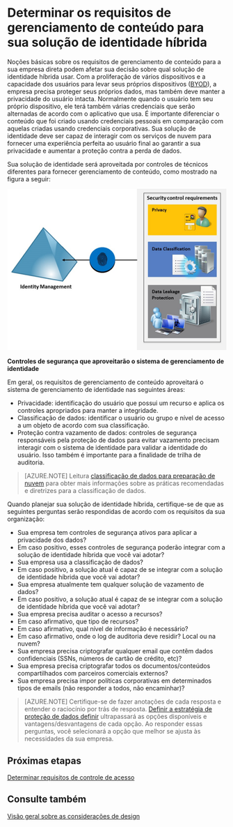 <properties
    pageTitle="Considerações de design da identidade híbrida do Active Directory do Azure - determinar os requisitos de gerenciamento de conteúdo | Microsoft Azure"
    description="Fornece informações sobre como determinar os requisitos de gerenciamento de conteúdo da sua empresa. Normalmente quando o usuário tem seu próprio dispositivo, ele terá também várias credenciais que serão alternadas de acordo com o aplicativo que usa. É importante diferenciar o conteúdo que foi criado usando credenciais pessoais em comparação com aquelas criadas usando credenciais corporativas. Sua solução de identidade deve ser capaz de interagir com os serviços de nuvem para fornecer uma experiência perfeita ao usuário final ao garantir a sua privacidade e aumentar a proteção contra a perda de dados."
    documentationCenter=""
    services="active-directory"
    authors="billmath"
    manager="femila"
    editor=""/>

<tags
    ms.service="active-directory"
    ms.devlang="na"
    ms.topic="article"
    ms.tgt_pltfrm="na"
    ms.workload="identity" 
    ms.date="08/08/2016"
    ms.author="billmath"/>


# <a name="determine-content-management-requirements-for-your-hybrid-identity-solution"></a>Determinar os requisitos de gerenciamento de conteúdo para sua solução de identidade híbrida

Noções básicas sobre os requisitos de gerenciamento de conteúdo para a sua empresa direta podem afetar sua decisão sobre qual solução de identidade híbrida usar. Com a proliferação de vários dispositivos e a capacidade dos usuários para levar seus próprios dispositivos ([BYOD](http://aka.ms/byodcg)), a empresa precisa proteger seus próprios dados, mas também deve manter a privacidade do usuário intacta. Normalmente quando o usuário tem seu próprio dispositivo, ele terá também várias credenciais que serão alternadas de acordo com o aplicativo que usa. É importante diferenciar o conteúdo que foi criado usando credenciais pessoais em comparação com aquelas criadas usando credenciais corporativas. Sua solução de identidade deve ser capaz de interagir com os serviços de nuvem para fornecer uma experiência perfeita ao usuário final ao garantir a sua privacidade e aumentar a proteção contra a perda de dados. 

Sua solução de identidade será aproveitada por controles de técnicos diferentes para fornecer gerenciamento de conteúdo, como mostrado na figura a seguir:
 
![](./media/hybrid-id-design-considerations/securitycontrols.png)

**Controles de segurança que aproveitarão o sistema de gerenciamento de identidade**

Em geral, os requisitos de gerenciamento de conteúdo aproveitará o sistema de gerenciamento de identidade nas seguintes áreas:

- Privacidade: identificação do usuário que possui um recurso e aplica os controles apropriados para manter a integridade.
- Classificação de dados: identificar o usuário ou grupo e nível de acesso a um objeto de acordo com sua classificação. 
- Proteção contra vazamento de dados: controles de segurança responsáveis pela proteção de dados para evitar vazamento precisam interagir com o sistema de identidade para validar a identidade do usuário. Isso também é importante para a finalidade de trilha de auditoria.

>[AZURE.NOTE]
Leitura [classificação de dados para preparação de nuvem](http://download.microsoft.com/download/0/A/3/0A3BE969-85C5-4DD2-83B6-366AA71D1FE3/Data-Classification-for-Cloud-Readiness.pdf) para obter mais informações sobre as práticas recomendadas e diretrizes para a classificação de dados.

Quando planejar sua solução de identidade híbrida, certifique-se de que as seguintes perguntas serão respondidas de acordo com os requisitos da sua organização:

- Sua empresa tem controles de segurança ativos para aplicar a privacidade dos dados?
 - Em caso positivo, esses controles de segurança poderão integrar com a solução de identidade híbrida que você vai adotar?
- Sua empresa usa a classificação de dados?
 - Em caso positivo, a solução atual é capaz de se integrar com a solução de identidade híbrida que você vai adotar?
- Sua empresa atualmente tem qualquer solução de vazamento de dados? 
 - Em caso positivo, a solução atual é capaz de se integrar com a solução de identidade híbrida que você vai adotar?
- Sua empresa precisa auditar o acesso a recursos?
 - Em caso afirmativo, que tipo de recursos?
 - Em caso afirmativo, qual nível de informação é necessário?
 - Em caso afirmativo, onde o log de auditoria deve residir? Local ou na nuvem?
- Sua empresa precisa criptografar qualquer email que contêm dados confidenciais (SSNs, números de cartão de crédito, etc)?
- Sua empresa precisa criptografar todos os documentos/conteúdos compartilhados com parceiros comerciais externos?
- Sua empresa precisa impor políticas corporativas em determinados tipos de emails (não responder a todos, não encaminhar)?
 
>[AZURE.NOTE]
Certifique-se de fazer anotações de cada resposta e entender o raciocínio por trás de resposta. [Definir a estratégia de proteção de dados definir](active-directory-hybrid-identity-design-considerations-data-protection-strategy.md) ultrapassará as opções disponíveis e vantagens/desvantagens de cada opção.  Ao responder essas perguntas, você selecionará a opção que melhor se ajusta às necessidades da sua empresa.


## <a name="next-steps"></a>Próximas etapas
[Determinar requisitos de controle de acesso](active-directory-hybrid-identity-design-considerations-accesscontrol-requirements.md)

## <a name="see-also"></a>Consulte também
[Visão geral sobre as considerações de design](active-directory-hybrid-identity-design-considerations-overview.md)



<!--HONumber=Oct16_HO2-->


